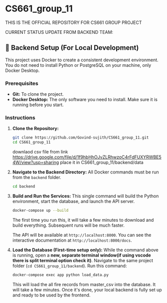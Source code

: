 # CS661_group_11
THIS IS THE OFFICIAL REPOSITORY FOR CS661 GROUP PROJECT 

CURRENT STATUS UPDATE FROM BACKEND TEAM:

## 🚀 Backend Setup (For Local Development)

This project uses Docker to create a consistent development environment. You do not need to install Python or PostgreSQL on your machine, only Docker Desktop.

### Prerequisites

*   **Git:** To clone the project.
*   **Docker Desktop:** The only software you need to install. Make sure it is running before you start.


### Instructions

1.  **Clone the Repository:**
    ```bash
    git clone https://github.com/Govind-sujith/CS661_group_11.git
    cd CS661_group_11
    ```
    downlaod csv file from link https://drive.google.com/file/d/1f9hbHhOJvZLRhwzoC4rFdFUXYRWBE54W/view?usp=sharing
    place it in CS661_group_11/backend/data

2.  **Navigate to the Backend Directory:**
    All Docker commands must be run from the `backend` folder.
    ```bash
    cd backend
    ```

3.  **Build and Run the Services:**
    This single command will build the Python environment, start the database, and launch the API server.
    ```bash
    docker-compose up --build
    ```
    The first time you run this, it will take a few minutes to download and build everything. Subsequent runs will be much faster.

    The API will be available at `http://localhost:8000`. You can see the interactive documentation at `http://localhost:8000/docs`.

4.  **Load the Database (First-time setup only):**
    While the command above is running, open a **new, separate terminal window(if using vscode there is split terminal option check it)**. Navigate to the same project folder (`cd CS661_group_11/backend`). Run this command:
    ```bash
    docker-compose exec app python load_data.py
    ```
    This will load the all fire records from master_csv into the database. It will take a few minutes. Once it's done, your local backend is fully set up and ready to be used by the frontend.
